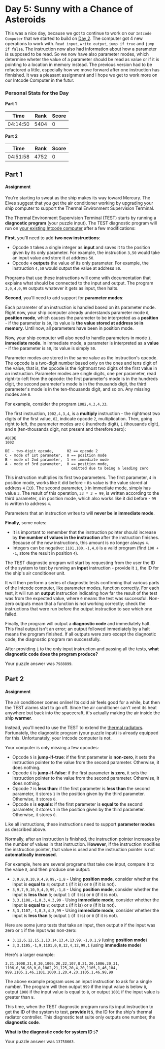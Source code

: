 # Day 5: Sunny with a Chance of Asteroids
This was a nice day, because we got to continue to work on our `Intcode Computer` that we started to build on [Day 2](https://github.com/jooni91/advent-of-code-2019/tree/master/src/Solutions/Day02). The computer got 4 new operations to work with. `Read input`, `write output`, `jump if true` and `jump if false`. The instruction now also had information about how a parameter is supposed to be read. So we now have also parameter modes, which determine wheter the value of a parameter should be read as value or if it is pointing to a location in memory instead. The previous version had to be refactored a little, especially how we move forward after one instruction has finnished. It was a pleasant assignment and I hope we get to work more on our Intcode Computer in the futur.

### Personal Stats for the Day
**Part 1**

 Time                  | Rank | Score 
-----------------------|------|-------
 04:14:50              | 5404 | 0     

**Part 2**

 Time                  | Rank | Score 
-----------------------|------|-------
 04:51:58              | 4752 | 0   

## Part 1
#### Assignment
You're starting to sweat as the ship makes its way toward Mercury. The Elves suggest that you get the air conditioner working by upgrading your ship computer to support the Thermal Environment Supervision Terminal.

The Thermal Environment Supervision Terminal (TEST) starts by running a **diagnostic program** (your puzzle input). The TEST diagnostic program will run on [your existing Intcode computer](https://adventofcode.com/2019/day/2) after a few modifications:

**First**, you'll need to add **two new instructions**:

- Opcode `3` takes a single integer as **input** and saves it to the position given by its only parameter. For example, the instruction `3,50` would take an input value and store it at address `50`.
- Opcode `4` **outputs** the value of its only parameter. For example, the instruction `4,50` would output the value at address `50`.

Programs that use these instructions will come with documentation that explains what should be connected to the input and output. The program `3,0,4,0,99` outputs whatever it gets as input, then halts.

**Second**, you'll need to add support for **parameter modes**:

Each parameter of an instruction is handled based on its parameter mode. Right now, your ship computer already understands parameter mode `0`, **position mode**, which causes the parameter to be interpreted as a **position** - if the parameter is `50`, its value is **the value stored at address `50` in memory**. Until now, all parameters have been in position mode.

Now, your ship computer will also need to handle parameters in mode `1`, **immediate mode**. In immediate mode, a parameter is interpreted as a **value** - if the parameter is `50`, its value is simply `50`.

Parameter modes are stored in the same value as the instruction's opcode. The opcode is a two-digit number based only on the ones and tens digit of the value, that is, the opcode is the rightmost two digits of the first value in an instruction. Parameter modes are single digits, one per parameter, read right-to-left from the opcode: the first parameter's mode is in the hundreds digit, the second parameter's mode is in the thousands digit, the third parameter's mode is in the ten-thousands digit, and so on. Any missing modes are `0`.

For example, consider the program `1002,4,3,4,33`.

The first instruction, `1002,4,3,4`, is a **multiply** instruction - the rightmost two digits of the first value, `02`, indicate opcode `2`, multiplication. Then, going right to left, the parameter modes are `0` (hundreds digit), `1` (thousands digit), and `0` (ten-thousands digit, not present and therefore zero):

    ABCDE
    1002

    DE - two-digit opcode,      02 == opcode 2
    C - mode of 1st parameter,  0 == position mode
    B - mode of 2nd parameter,  1 == immediate mode
    A - mode of 3rd parameter,  0 == position mode,
                                  omitted due to being a leading zero

This instruction multiplies its first two parameters. The first parameter, `4` in position mode, works like it did before - its value is the value stored at address `4` (`33`). The second parameter, `3` in immediate mode, simply has value `3`. The result of this operation, `33 * 3 = 99`, is written according to the third parameter, `4` in position mode, which also works like it did before - `99` is written to address `4`.

Parameters that an instruction writes to will **never be in immediate mode**.

**Finally**, some notes:

- It is important to remember that the instruction pointer should increase by **the number of values in the instruction** after the instruction finishes. Because of the new instructions, this amount is no longer always `4`.
- Integers can be negative: `1101,100,-1,4,0` is a valid program (find `100 + -1`, store the result in position `4`).

The TEST diagnostic program will start by requesting from the user the ID of the system to test by running an **input** instruction - provide it `1`, the ID for the ship's air conditioner unit.

It will then perform a series of diagnostic tests confirming that various parts of the Intcode computer, like parameter modes, function correctly. For each test, it will run an **output** instruction indicating how far the result of the test was from the expected value, where `0` means the test was successful. Non-zero outputs mean that a function is not working correctly; check the instructions that were run before the output instruction to see which one failed.

Finally, the program will output a **diagnostic code** and immediately halt. This final output isn't an error; an output followed immediately by a halt means the program finished. If all outputs were zero except the diagnostic code, the diagnostic program ran successfully.

After providing `1` to the only input instruction and passing all the tests, **what diagnostic code does the program produce?**

Your puzzle answer was `7988899`.

## Part 2
#### Assignment
The air conditioner comes online! Its cold air feels good for a while, but then the TEST alarms start to go off. Since the air conditioner can't vent its heat anywhere but back into the spacecraft, it's actually making the air inside the ship **warmer**.

Instead, you'll need to use the TEST to extend the [thermal radiators](https://en.wikipedia.org/wiki/Spacecraft_thermal_control). Fortunately, the diagnostic program (your puzzle input) is already equipped for this. Unfortunately, your Intcode computer is not.

Your computer is only missing a few opcodes:

- Opcode `5` is **jump-if-true**: if the first parameter is **non-zero**, it sets the instruction pointer to the value from the second parameter. Otherwise, it does nothing.
- Opcode `6` is **jump-if-false**: if the first parameter **is zero**, it sets the instruction pointer to the value from the second parameter. Otherwise, it does nothing.
- Opcode `7` is **less than**: if the first parameter is **less than** the second parameter, it stores `1` in the position given by the third parameter. Otherwise, it stores `0`.
- Opcode `8` is **equals**: if the first parameter is **equal to** the second parameter, it stores `1` in the position given by the third parameter. Otherwise, it stores `0`.

Like all instructions, these instructions need to support **parameter modes** as described above.

Normally, after an instruction is finished, the instruction pointer increases by the number of values in that instruction. **However**, if the instruction modifies the instruction pointer, that value is used and the instruction pointer is not **automatically increased**.

For example, here are several programs that take one input, compare it to the value `8`, and then produce one output:

- `3,9,8,9,10,9,4,9,99,-1,8` - Using **position mode**, consider whether the input is **equal to** `8`; output `1` (if it is) or `0` (if it is not).
- `3,9,7,9,10,9,4,9,99,-1,8` - Using **position mode**, consider whether the input is **less than** `8`; output `1` (if it is) or `0` (if it is not).
- `3,3,1108,-1,8,3,4,3,99` - Using **immediate mode**, consider whether the input is **equal to** `8`; output `1` (if it is) or `0` (if it is not).
- `3,3,1107,-1,8,3,4,3,99` - Using **immediate mode**, consider whether the input is **less than** `8`; output `1` (if it is) or `0` (if it is not).

Here are some jump tests that take an input, then output `0` if the input was zero or `1` if the input was non-zero:

- `3,12,6,12,15,1,13,14,13,4,13,99,-1,0,1,9` (using **position mode**)
- `3,3,1105,-1,9,1101,0,0,12,4,12,99,1` (using **immediate mode**)

Here's a larger example:

```
3,21,1008,21,8,20,1005,20,22,107,8,21,20,1006,20,31,
1106,0,36,98,0,0,1002,21,125,20,4,20,1105,1,46,104,
999,1105,1,46,1101,1000,1,20,4,20,1105,1,46,98,99
```

The above example program uses an input instruction to ask for a single number. The program will then output `999` if the input value is below `8`, output `1000` if the input value is equal to `8`, or output `1001` if the input value is greater than `8`.

This time, when the TEST diagnostic program runs its input instruction to get the ID of the system to test, **provide it `5`**, the ID for the ship's thermal radiator controller. This diagnostic test suite only outputs one number, the **diagnostic code**.

**What is the diagnostic code for system ID `5`?**

Your puzzle answer was `13758663`.
